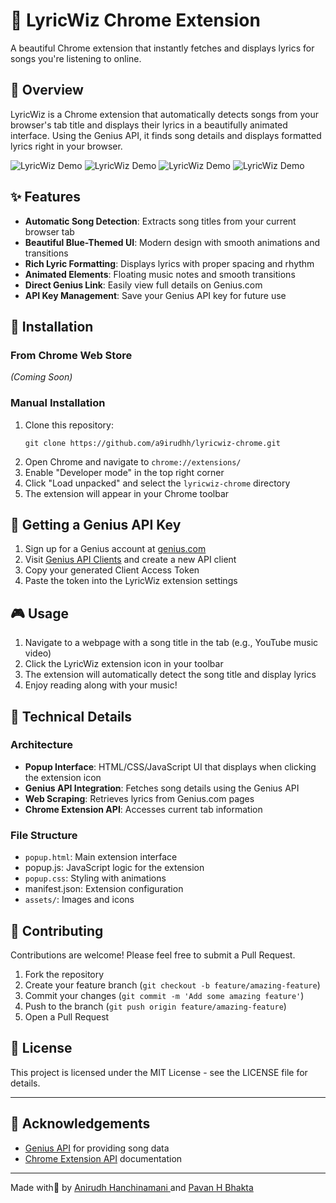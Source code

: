 # 🎵 LyricWiz Chrome Extension

A beautiful Chrome extension that instantly fetches and displays lyrics for songs you're listening to online.

## 📖 Overview

LyricWiz is a Chrome extension that automatically detects songs from your browser's tab title and displays their lyrics in a beautifully animated interface. Using the Genius API, it finds song details and displays formatted lyrics right in your browser.

![LyricWiz Demo](images\image(1).png)
![LyricWiz Demo](images\image(2).png)
![LyricWiz Demo](images\image(3).png)
![LyricWiz Demo](images\image(4).png)



## ✨ Features

- **Automatic Song Detection**: Extracts song titles from your current browser tab
- **Beautiful Blue-Themed UI**: Modern design with smooth animations and transitions
- **Rich Lyric Formatting**: Displays lyrics with proper spacing and rhythm
- **Animated Elements**: Floating music notes and smooth transitions
- **Direct Genius Link**: Easily view full details on Genius.com
- **API Key Management**: Save your Genius API key for future use

## 🚀 Installation

### From Chrome Web Store
*(Coming Soon)*

### Manual Installation
1. Clone this repository:
   ```
   git clone https://github.com/a9irudhh/lyricwiz-chrome.git
   ```
2. Open Chrome and navigate to `chrome://extensions/`
3. Enable "Developer mode" in the top right corner
4. Click "Load unpacked" and select the `lyricwiz-chrome` directory
5. The extension will appear in your Chrome toolbar

## 🔑 Getting a Genius API Key

1. Sign up for a Genius account at [genius.com](https://genius.com)
2. Visit [Genius API Clients](https://genius.com/api-clients) and create a new API client
3. Copy your generated Client Access Token
4. Paste the token into the LyricWiz extension settings

## 🎮 Usage

1. Navigate to a webpage with a song title in the tab (e.g., YouTube music video)
2. Click the LyricWiz extension icon in your toolbar
3. The extension will automatically detect the song title and display lyrics
4. Enjoy reading along with your music!

## 🔧 Technical Details

### Architecture
- **Popup Interface**: HTML/CSS/JavaScript UI that displays when clicking the extension icon
- **Genius API Integration**: Fetches song details using the Genius API
- **Web Scraping**: Retrieves lyrics from Genius.com pages
- **Chrome Extension API**: Accesses current tab information

### File Structure
- `popup.html`: Main extension interface
- popup.js: JavaScript logic for the extension
- `popup.css`: Styling with animations
- manifest.json: Extension configuration
- `assets/`: Images and icons

## 📝 Contributing

Contributions are welcome! Please feel free to submit a Pull Request.

1. Fork the repository
2. Create your feature branch (`git checkout -b feature/amazing-feature`)
3. Commit your changes (`git commit -m 'Add some amazing feature'`)
4. Push to the branch (`git push origin feature/amazing-feature`)
5. Open a Pull Request

## 📄 License

This project is licensed under the MIT License - see the LICENSE file for details.

---

## 🙏 Acknowledgements

- [Genius API](https://docs.genius.com/) for providing song data
- [Chrome Extension API](https://developer.chrome.com/docs/extensions/) documentation

---

Made with🎵 by [Anirudh Hanchinamani ](https://github.com/a9irudhh)and [Pavan H Bhakta](https://github.com/bPavan16)


